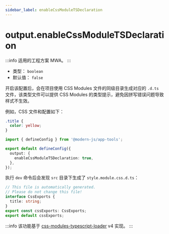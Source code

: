 ```yaml
---
sidebar_label: enableCssModuleTSDeclaration
---
```


# output.enableCssModuleTSDeclaration

:::info 适用的工程方案
MWA。
:::

- 类型： `boolean`
- 默认值： `false`

开启该配置后，会在项目使用 CSS Modules 文件的同级目录生成对应的 `.d.ts` 文件，该类型文件可以提供 CSS Modules 的类型提示，避免因拼写错误问题导致样式不生效。

例如，CSS 文件和配置如下：

```css title="src/style.module.css"
.title {
  color: yellow;
}
```

```typescript title="modern.config.ts"
import { defineConfig } from '@modern-js/app-tools';

export default defineConfig({
  output: {
    enableCssModuleTSDeclaration: true,
  },
});
```

执行 `dev` 命令后会发现 `src` 目录下生成了 `style.module.css.d.ts`：

```typescript
// This file is automatically generated.
// Please do not change this file!
interface CssExports {
  title: string;
}
export const cssExports: CssExports;
export default cssExports;
```

:::info
该功能基于 [css-modules-typescript-loader](https://github.com/seek-oss/css-modules-typescript-loader) v4 实现。
:::

